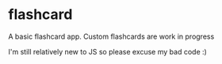 # flashcard
A basic flashcard app. Custom flashcards are work in progress

I'm still relatively new to JS so please excuse my bad code :)
